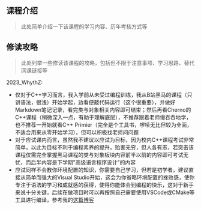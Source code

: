 ## 课程介绍
>此处简单介绍一下该课程的学习内容、历年考核方式等

## 修读攻略
>此处列举一些修读该课程的攻略，包括但不限于注意事项、学习思路、替代网课链接等

2023_WhythZ:
- 仅对于C++学习而言，我入学前从未受过编程训练，我从B站黑马的课程（只讲语法，很浅）开始学起，边看便敲代码运行（这个很重要），并做好Markdown笔记记录，看完类与对象相关内容即可结束；然后再看Cherno的C++课程（稍微深入一点，有助于理解底层），不推荐跟着老师慢吞吞地学，也不推荐一开始就看C++ Primier（完全是个工具书，啰嗦无比但较为全面，不适合用来从零开始学习），但可以积极找老师问问题
- 对于应试课内而言，虽然我不建议以应试为目标，因为校内C++课程考试非常简单，以此为目标不利于编程素养的提升，贻害无穷，但人各有志，若突击该课程仅需完全掌握黑马课程的类与对象板块内容前半以前的内容即可考试无忧，而后半内容是下学期"高级语言程序设计"的内容
- 应试同样不会教你环境配置的知识，你需要自己学习，但若是初学者，建议直接从简单而强大的Visual Studio开始，这会为你省略环境配置的挫败感，使你专注于语法的学习和成就感的获得，使得你能体会到编程的快乐，这对于新手来说十分关键，后续在做项目时可以再按照自己需要使用VSCode或CMake等工具进行编译，参考我的[这篇博客](https://whythz.github.io/posts/VSCode%E4%B8%AD%E7%9A%84CMake%E7%BC%96%E8%AF%91%E4%B8%8E%E8%B0%83%E8%AF%95%E7%9A%84%E5%9F%BA%E6%9C%AC%E9%85%8D%E7%BD%AE/)